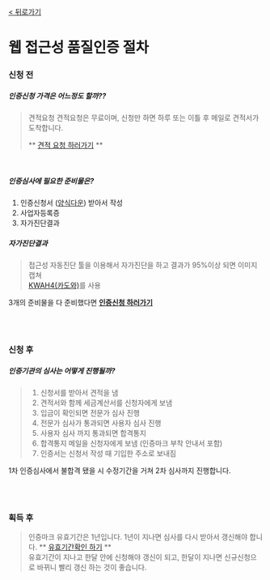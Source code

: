 [< 뒤로가기](README.md)

# 웹 접근성 품질인증 절차

### 신청 전
##### 인증신청 가격은 어느정도 할까??
> 견적요청
> 견적요청은 무료이며, 신청만 하면 하루 또는 이틀 후 메일로 견적서가 도착합니다.  
>
> ** [견적 요청 하러가기](http://www.webwatch.co.kr/Support/Inq_Form.html?ICatNo=1&MenuCD=410) **

<br />

##### 인증심사에 필요한 준비물은?

1. 인증신청서 ([양식다운](http://www.webwatch.co.kr/Req/WA_Req_File.html?MenuCD=130)) 받아서 작성  
2. 사업자등록증  
3. 자가진단결과

##### 자가진단결과  
> 접근성 자동진단 툴을 이용해서 자가진단을 하고 결과가 95%이상 되면 이미지 캡쳐  
> [KWAH4(카도와)](http://www.wah.or.kr/Participation/k-wah.asp)를 사용  

3개의 준비물을 다 준비했다면 **[인증신청 하러가기](http://www.webwatch.co.kr/Req/WA_Req_File.html?MenuCD=130)**

<br /><br />

### 신청 후
##### 인증기관의 심사는 어떻게 진행될까?
> 1. 신청서를 받아서 견적을 냄
> 2. 견적서와 함께 세금계산서를 신청자에게 보냄
> 3. 입금이 확인되면 전문가 심사 진행  
> 4. 전문가 심사가 통과되면 사용자 심사 진행
> 5. 사용자 심사 까지 통과되면 합격통지
> 6. 합격통지 메일을 신청자에게 보냄 (인증마크 부착 안내서 포함)
> 7. 인증서는 신청서 작성 때 기입한 주소로 보내짐

1차 인증심사에서 불합격 됐을 시 수정기간을 거쳐 2차 심사까지 진행합니다.  

<br /><br />

### 획득 후
> 인증마크 유효기간은 1년입니다.
> 1년이 지나면 심사를 다시 받아서 갱신해야 합니다.
> ** [유효기간확인 하기](http://www.webwatch.co.kr/Situation/WA_Situation.html?MenuCD=110) **  
> 유효기간이 지나고 한달 안에 신청해야 갱신이 되고, 한달이 지나면 신규신청으로 바뀌니 빨리 갱신 하는 것이 좋습니다.
